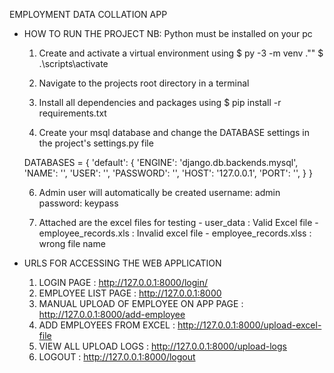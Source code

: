 EMPLOYMENT DATA COLLATION APP

- HOW TO RUN THE PROJECT
	NB: Python must be installed on your pc

	1. Create and activate a virtual environment using
	  $ py -3 -m venv ."<virtual environment name>"
	  $ .<virtual environment name>\scripts\activate
	2. Navigate to the projects root directory in a terminal

	4. Install all dependencies and packages using
	  $ pip install -r requirements.txt

	5. Create your msql database and change the DATABASE settings in the 
	project's settings.py file


	DATABASES = {
	    'default': {
	        'ENGINE': 'django.db.backends.mysql',
	        'NAME': '<your database name>',
	        'USER': '<root username>',
	        'PASSWORD': '<database password>',
	        'HOST': '127.0.0.1',
	        'PORT': '<database port number>',
	    }
	}

	6. Admin user will automatically be created
	username: admin
	password: keypass

	7. Attached are the excel files for testing
			- user_data   : Valid Excel file
			- employee_records.xls 	  : Invalid excel file
			- employee_records.xlss : wrong file name


- URLS FOR ACCESSING THE WEB APPLICATION
	1. LOGIN PAGE 								:  http://127.0.0.1:8000/login/
	2. EMPLOYEE LIST PAGE 						:  http://127.0.0.1:8000
	3. MANUAL UPLOAD OF EMPLOYEE ON APP PAGE 	:  http://127.0.0.1:8000/add-employee
	4. ADD EMPLOYEES FROM EXCEL 				:  http://127.0.0.1:8000/upload-excel-file  
	5. VIEW ALL UPLOAD LOGS 					:  http://127.0.0.1:8000/upload-logs
	6. LOGOUT 									:  http://127.0.0.1:8000/logout


